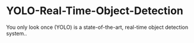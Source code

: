 # YOLO-Real-Time-Object-Detection

You only look once (YOLO) is a state-of-the-art, real-time object detection system..
